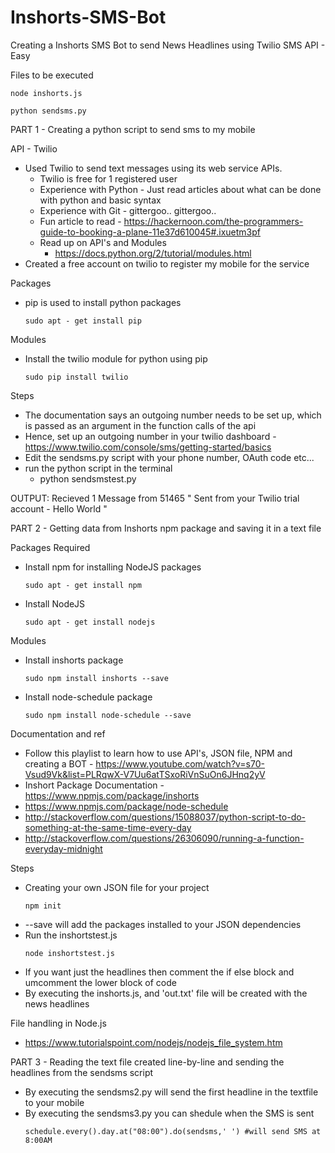 # Inshorts-SMS-Bot
Creating a Inshorts SMS Bot to send News Headlines using Twilio SMS API - Easy

Files to be executed
```
node inshorts.js
```
```
python sendsms.py
```

PART 1 - Creating a python script to send sms to my mobile

API - Twilio
 - Used Twilio to send text messages using its web service APIs.
   - Twilio is free for 1 registered user 
   - Experience with Python - Just read articles about what can be done with python and basic syntax
   - Experience with Git - gittergoo.. gittergoo..
   - Fun article to read - https://hackernoon.com/the-programmers-guide-to-booking-a-plane-11e37d610045#.ixuetm3pf
   - Read up on API's and Modules
     - https://docs.python.org/2/tutorial/modules.html 
 - Created a free account on twilio to register my mobile for the service
 
Packages
- pip is used to install python packages
  ```
  sudo apt - get install pip
  ```  
Modules
 - Install the twilio module for python using pip
   ```
   sudo pip install twilio
   ```
Steps
 - The documentation says an outgoing number needs to be set up, which is passed as an argument in the function calls of the api
 - Hence, set up an outgoing number in your twilio dashboard - https://www.twilio.com/console/sms/getting-started/basics
 - Edit the sendsms.py script with your phone number, OAuth code etc...
 - run the python script in the terminal
   - python sendsmstest.py
 
 OUTPUT: Recieved 1 Message from 51465
 " Sent from your Twilio trial account - Hello World "
 
PART 2 - Getting data from Inshorts npm package and saving it in a text file
 
Packages Required
 - Install npm for installing NodeJS packages
   ```
   sudo apt - get install npm
   ```
 - Install NodeJS
   ```
   sudo apt - get install nodejs
   ```
   
Modules
 - Install inshorts package
   ```
   sudo npm install inshorts --save
   ```
 - Install node-schedule package
   ```
   sudo npm install node-schedule --save
   ```
   
Documentation and ref
 - Follow this playlist to learn how to use API's, JSON file, NPM and creating a BOT - https://www.youtube.com/watch?v=s70-Vsud9Vk&list=PLRqwX-V7Uu6atTSxoRiVnSuOn6JHnq2yV
 - Inshort Package Documentation - https://www.npmjs.com/package/inshorts
 - https://www.npmjs.com/package/node-schedule
 - http://stackoverflow.com/questions/15088037/python-script-to-do-something-at-the-same-time-every-day
 - http://stackoverflow.com/questions/26306090/running-a-function-everyday-midnight
 
Steps
 - Creating your own JSON file for your project
   ```
   npm init
   ```
 - --save will add the packages installed to your JSON dependencies
 - Run the inshortstest.js
   ```
   node inshortstest.js
   ```
 - If you want just the headlines then comment the if else block and umcomment the lower block of code
 - By executing the inshorts.js, and 'out.txt' file will be created with the news headlines
  
File handling in Node.js
 - https://www.tutorialspoint.com/nodejs/nodejs_file_system.htm

PART 3 - Reading the text file created line-by-line and sending the headlines from the sendsms script
  - By executing the sendsms2.py will send the first headline in the textfile to your mobile
  - By executing the sendsms3.py you can shedule when the SMS is sent
    ```
    schedule.every().day.at("08:00").do(sendsms,' ') #will send SMS at 8:00AM
    ```
    
  
  
 
